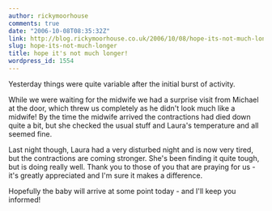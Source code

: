 ```yaml
---
author: rickymoorhouse
comments: true
date: "2006-10-08T08:35:32Z"
link: http://blog.rickymoorhouse.co.uk/2006/10/08/hope-its-not-much-longer/
slug: hope-its-not-much-longer
title: hope it's not much longer!
wordpress_id: 1554
---
```


Yesterday things were quite variable after the initial burst of activity. 




While we were waiting for the midwife we had a surprise visit from Michael at the door, which threw us completely as he didn't look much like a midwife! By the time the midwife arrived the contractions had died down quite a bit, but she checked the usual stuff and Laura's temperature and all seemed fine.




Last night though, Laura had a very disturbed night and is now very tired, but the contractions are coming stronger. She's been finding it quite tough, but is doing really well. Thank you to those of you that are praying for us - it's greatly appreciated and I'm sure it makes a difference.




Hopefully the baby will arrive at some point today - and I'll keep you informed!
